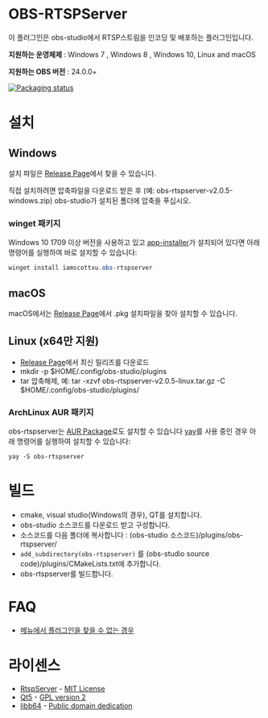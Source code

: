 # OBS-RTSPServer

이 플러그인은 obs-studio에서 RTSP스트림을 인코딩 및 배포하는 플러그인입니다.

**지원하는 운영체제** : Windows 7 , Windows 8 , Windows 10, Linux and macOS

**지원하는 OBS 버전** : 24.0.0+

[![Packaging status](https://repology.org/badge/vertical-allrepos/obs-rtspserver.svg)](https://repology.org/project/obs-rtspserver/versions)

# 설치
## Windows
설치 파일은 [Release Page](https://github.com/iamscottxu/obs-rtspserver/releases)에서 찾을 수 있습니다.

직접 설치하려면 압축파일을 다운로드 받은 후 (예: obs-rtspserver-v2.0.5-windows.zip) obs-studio가 설치된 폴더에 압축을 푸십시오.

### winget 패키지
Windows 10 1709 이상 버전을 사용하고 있고 [app-installer](https://www.microsoft.com/store/productId/9NBLGGH4NNS1)가 설치되어 있다면 아래 명령어를 실행하여 바로 설치할 수 있습니다:

```powershell
winget install iamscottxu.obs-rtspserver
```

## macOS
macOS에서는 [Release Page](https://github.com/iamscottxu/obs-rtspserver/releases)에서 .pkg 설치파일을 찾아 설치할 수 있습니다.

## Linux (x64만 지원)
* [Release Page](https://github.com/iamscottxu/obs-rtspserver/releases)에서 최신 릴리즈를 다운로드
* mkdir -p $HOME/.config/obs-studio/plugins
* tar 압축해제, 예: tar -xzvf obs-rtspserver-v2.0.5-linux.tar.gz -C $HOME/.config/obs-studio/plugins/

### ArchLinux AUR 패키지
obs-rtspserver는 [AUR Package](https://aur.archlinux.org/packages/?O=0&K=obs-rtspserver)로도 설치할 수 있습니다
[yay](https://github.com/Jguer/yay)를 사용 중인 경우 아래 명령어를 실행하여 설치할 수 있습니다:

```shell
yay -S obs-rtspserver
```

# 빌드
* cmake, visual studio(Windows의 경우), QT를 설치합니다.
* obs-studio 소스코드를 다운로드 받고 구성합니다.
* 소스코드를 다음 폴더에 복사합니다 : (obs-studio 소스코드)/plugins/obs-rtspserver/
* `add_subdirectory(obs-rtspserver)` 를 (obs-studio source code)/plugins/CMakeLists.txt에 추가합니다.
* obs-rtspserver를 빌드합니다.

# FAQ
* [메뉴에서 플러그인을 찾을 수 없는 경우](https://github.com/iamscottxu/obs-rtspserver/wiki/FAQ#cant-find-the-plugin-in-the-menu)

# 라이센스
* [RtspServer](https://github.com/PHZ76/RtspServer/) - [MIT License](https://github.com/PHZ76/RtspServer/blob/master/LICENSE)
* [Qt5](https://www.qt.io/) - [GPL version 2](https://doc.qt.io/qt-5/licensing.html)
* [libb64](https://sourceforge.net/projects/libb64/) - [Public domain dedication](https://sourceforge.net/p/libb64/git/ci/master/tree/LICENSE)
